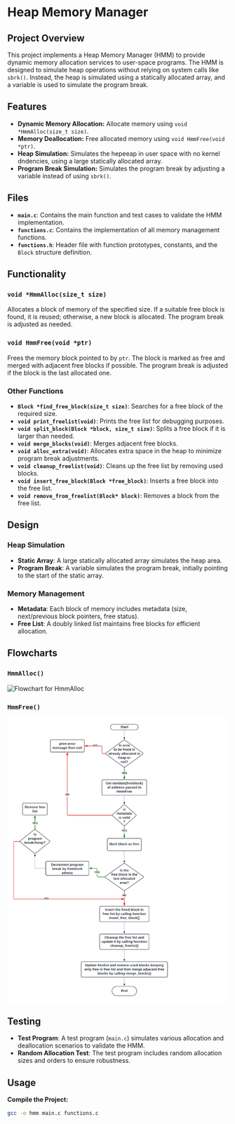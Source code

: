 
# Heap Memory Manager

## Project Overview

This project implements a Heap Memory Manager (HMM) to provide dynamic memory allocation services to user-space programs. The HMM is designed to simulate heap operations without relying on system calls like `sbrk()`. Instead, the heap is simulated using a statically allocated array, and a variable is used to simulate the program break.

## Features

- **Dynamic Memory Allocation:** Allocate memory using `void *HmmAlloc(size_t size)`.
- **Memory Deallocation:** Free allocated memory using `void HmmFree(void *ptr)`.
- **Heap Simulation:** Simulates the hepeeap in user space with no kernel dndencies, using a large statically allocated array.
- **Program Break Simulation:** Simulates the program break by adjusting a variable instead of using `sbrk()`.

## Files

- **`main.c`**: Contains the main function and test cases to validate the HMM implementation.
- **`functions.c`**: Contains the implementation of all memory management functions.
- **`functions.h`**: Header file with function prototypes, constants, and the `Block` structure definition.

## Functionality

### `void *HmmAlloc(size_t size)`

Allocates a block of memory of the specified size. If a suitable free block is found, it is reused; otherwise, a new block is allocated. The program break is adjusted as needed.

### `void HmmFree(void *ptr)`

Frees the memory block pointed to by `ptr`. The block is marked as free and merged with adjacent free blocks if possible. The program break is adjusted if the block is the last allocated one.

### Other Functions

- **`Block *find_free_block(size_t size)`**: Searches for a free block of the required size.
- **`void print_freelist(void)`**: Prints the free list for debugging purposes.
- **`void split_block(Block *block, size_t size)`**: Splits a free block if it is larger than needed.
- **`void merge_blocks(void)`**: Merges adjacent free blocks.
- **`void alloc_extra(void)`**: Allocates extra space in the heap to minimize program break adjustments.
- **`void cleanup_freelist(void)`**: Cleans up the free list by removing used blocks.
- **`void insert_free_block(Block *free_block)`**: Inserts a free block into the free list.
- **`void remove_from_freelist(Block* block)`**: Removes a block from the free list.

## Design

### Heap Simulation

- **Static Array**: A large statically allocated array simulates the heap area.
- **Program Break**: A variable simulates the program break, initially pointing to the start of the static array.

### Memory Management

- **Metadata**: Each block of memory includes metadata (size, next/previous block pointers, free status).
- **Free List**: A doubly linked list maintains free blocks for efficient allocation.

## Flowcharts

### `HmmAlloc()`
![Flowchart for HmmAlloc](path_to_your_alloc_flowchart_image)

### `HmmFree()`
![Flowchart for HmmFree](https://github.com/NadaHamed9/STM-Linux-Tasks/blob/main/HMM%20Phase1/HmmFree.png)

## Testing

- **Test Program**: A test program (`main.c`) simulates various allocation and deallocation scenarios to validate the HMM.
- **Random Allocation Test**: The test program includes random allocation sizes and orders to ensure robustness.

## Usage
 **Compile the Project:**
   ```bash
 gcc -o hmm main.c functions.c
